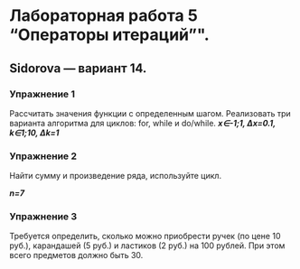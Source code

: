 # Лабораторная работа 5 “Операторы итераций”".
## Sidorova —  вариант 14.
### Упражнение 1
Рассчитать значения функции с определенным шагом. Реализовать три варианта алгоритма для циклов: for, while и do/while. 
***x∈-1;1, ∆x=0.1, k∈1;10, ∆k=1***

### Упражнение 2
Найти сумму и произведение ряда, используйте цикл.

***n=7***


### Упражнение 3
Требуется определить, сколько можно приобрести ручек (по цене 10 руб.), карандашей (5 руб.) и ластиков (2 руб.) на 100 рублей. При этом всего предметов должно быть 30.
 


